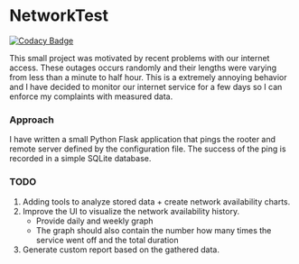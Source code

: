 # NetworkTest

[![Codacy Badge](https://api.codacy.com/project/badge/Grade/e39e14dd853f4d4c9956a70c480c5fb9)](https://www.codacy.com/manual/DSuveges/NetworkTest?utm_source=github.com&amp;utm_medium=referral&amp;utm_content=DSuveges/NetworkTest&amp;utm_campaign=Badge_Grade)

This small project was motivated by recent problems with our internet access. 
These outages occurs randomly and their lengths were varying from less than a minute to half hour. 
This is a extremely annoying behavior and I have decided to monitor our internet service for a few days so I can enforce my complaints with measured data. 

### Approach

I have written a small Python Flask application that pings the rooter and remote server defined by the configuration file. 
The success of the ping is recorded in a simple SQLite database.

### TODO

1. Adding tools to analyze stored data + create network availability charts.
2. Improve the UI to visualize the network availability history.
    * Provide daily and weekly graph
    * The graph should also contain the number how many times the service went off and the total duration
3. Generate custom report based on the gathered data.
